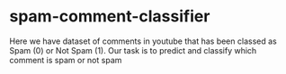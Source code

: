 # spam-comment-classifier

Here we have dataset of comments in youtube that has been classed as Spam (0) or Not Spam (1). Our task is to predict and classify which comment is spam or not spam
